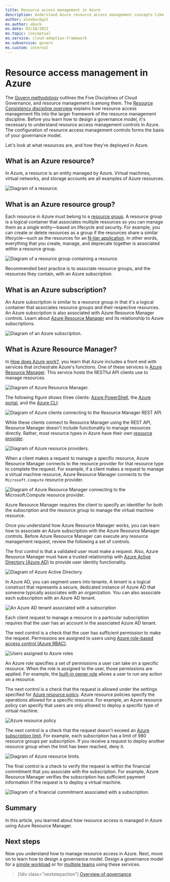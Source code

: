 ```yaml
---
title: Resource access management in Azure
description: Understand Azure resource access management concepts like Azure Resource Manager, subscriptions, resource groups, and resources.
author: alexbuckgit
ms.author: abuck
ms.date: 02/28/2022
ms.topic: conceptual
ms.service: cloud-adoption-framework
ms.subservice: govern
ms.custom: internal
---
```


# Resource access management in Azure

The [Govern methodology](../index.md) outlines the Five Disciplines of Cloud Governance, and resource management is among them. The [Resource Consistency discipline overview](./index.md) explains how resource access management fits into the larger framework of the resource management discipline. Before you learn how to design a governance model, it's necessary to understand resource access management controls in Azure. The configuration of resource access management controls forms the basis of your governance model.

Let's look at what resources are, and how they're deployed in Azure.

## What is an Azure resource?

In Azure, a resource is an entity managed by Azure. Virtual machines, virtual networks, and storage accounts are all examples of Azure resources.

![Diagram of a resource.](../../_images/govern/design/governance-1-9.png)

## What is an Azure resource group?

Each resource in Azure must belong to a [resource group](/azure/azure-resource-manager/management/overview#resource-groups). A resource group is a logical container that associates multiple resources so you can manage them as a single entity—based on lifecycle and security. For example, you can create or delete resources as a group if the resources share a similar lifecycle—such as the resources for an [N-tier application](/azure/architecture/guide/architecture-styles/n-tier). In other words, everything that you create, manage, and deprecate together is associated within a resource group.

![Diagram of a resource group containing a resource.](../../_images/govern/design/governance-1-10.png)

Recommended best practice is to associate resource groups, and the resources they contain, with an Azure subscription.

## What is an Azure subscription?

An Azure subscription is similar to a resource group in that it's a logical container that associates resource groups and their respective resources. An Azure subscription is also associated with Azure Resource Manager controls. Learn about [Azure Resource Manager](/training/modules/use-azure-resource-manager/) and its relationship to Azure subscriptions.

![Diagram of an Azure subscription.](../../_images/govern/design/governance-1-11.png)

## What is Azure Resource Manager?

In [How does Azure work?](../../get-started/what-is-azure.md), you learn that Azure includes a front end with services that orchestrate Azure's functions. One of these services is [Azure Resource Manager](/azure/azure-resource-manager/). This service hosts the RESTful API clients use to manage resources.

![Diagram of Azure Resource Manager.](../../_images/govern/design/governance-1-12.png)

The following figure shows three clients: [Azure PowerShell](/powershell/azure/), the [Azure portal](https://portal.azure.com), and the [Azure CLI](/cli/azure/):

![Diagram of Azure clients connecting to the Resource Manager REST API.](../../_images/govern/design/governance-1-13.png)

While these clients connect to Resource Manager using the REST API, Resource Manager doesn't include functionality to manage resources directly. Rather, most resource types in Azure have their own [resource provider](/azure/azure-resource-manager/management/overview#terminology).

![Diagram of Azure resource providers.](../../_images/govern/design/governance-1-14.png)

When a client makes a request to manage a specific resource, Azure Resource Manager connects to the resource provider for that resource type to complete the request. For example, if a client makes a request to manage a virtual machine resource, Azure Resource Manager connects to the `Microsoft.Compute` resource provider.

![Diagram of Azure Resource Manager connecting to the Microsoft.Compute resource provider.](../../_images/govern/design/governance-1-15.png)

Azure Resource Manager requires the client to specify an identifier for both the subscription and the resource group to manage the virtual machine resource.

Once you understand how Azure Resource Manager works, you can learn how to associate an Azure subscription with the Azure Resource Manager controls. Before Azure Resource Manager can execute any resource management request, review the following a set of controls.

The first control is that a validated user must make a request. Also, Azure Resource Manager must have a trusted relationship with [Azure Active Directory (Azure AD)](/azure/active-directory/) to provide user identity functionality.

![Diagram of Azure Active Directory.](../../_images/govern/design/governance-1-16.png)

In Azure AD, you can segment users into tenants. A *tenant* is a logical construct that represents a secure, dedicated instance of Azure AD that someone typically associates with an organization. You can also associate each subscription with an Azure AD tenant.

![An Azure AD tenant associated with a subscription](../../_images/govern/design/governance-1-17.png)

Each client request to manage a resource in a particular subscription requires that the user has an account in the associated Azure AD tenant.

The next control is a check that the user has sufficient permission to make the request. Permissions are assigned to users using [Azure role-based access control (Azure RBAC)](/azure/role-based-access-control/).

![Users assigned to Azure roles](../../_images/govern/design/governance-1-18.png)

An Azure role specifies a set of permissions a user can take on a specific resource. When the role is assigned to the user, those permissions are applied. For example, the [built-in owner role](/azure/role-based-access-control/built-in-roles#owner) allows a user to run any action on a resource.

The next control is a check that the request is allowed under the settings specified for [Azure resource policy](/azure/governance/policy/). Azure resource policies specify the operations allowed for a specific resource. For example, an Azure resource policy can specify that users are only allowed to deploy a specific type of virtual machine.

![Azure resource policy](../../_images/govern/design/governance-1-19.png)

The next control is a check that the request doesn't exceed an [Azure subscription limit](/azure/azure-resource-manager/management/azure-subscription-service-limits). For example, each subscription has a limit of 980 resource groups per subscription. If you receive a request to deploy another resource group when the limit has been reached, deny it.

![Diagram of Azure resource limits.](../../_images/govern/design/governance-1-20.png)

The final control is a check to verify the request is within the financial commitment that you associate with the subscription. For example, Azure Resource Manager verifies the subscription has sufficient payment information if the request is to deploy a virtual machine.

![Diagram of a financial commitment associated with a subscription.](../../_images/govern/design/governance-1-21.png)

## Summary

In this article, you learned about how resource access is managed in Azure using Azure Resource Manager.

## Next steps

Now you understand how to manage resource access in Azure. Next, move on to learn how to design a governance model. Design a governance model for a [simple workload](./governance-simple-workload.md) or for [multiple teams](./governance-multiple-teams.md) using these services.

> [!div class="nextstepaction"]
> [Overview of governance](../index.md)
